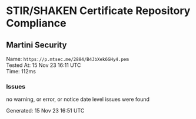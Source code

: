 # STIR/SHAKEN Certificate Repository Compliance

## Martini Security

Name: `https://p.mtsec.me/2884/B4JbXek6GHy4.pem`\
Tested At: 15 Nov 23 16:11 UTC\
Time: 112ms

### Issues

no warning, or error, or notice date level issues were found

Generated: 15 Nov 23 16:51 UTC